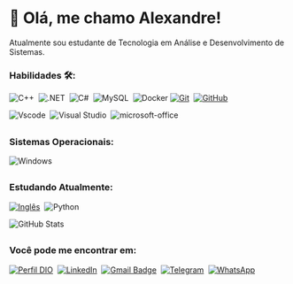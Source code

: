 ##
# 👋 Olá, me chamo Alexandre!
Atualmente sou estudante de Tecnologia em Análise e Desenvolvimento de Sistemas.


###  Habilidades 🛠:
![C++](https://img.shields.io/badge/C%2B%2B-00599C?style=for-the-badge&logo=c%2B%2B&logoColor=white)&nbsp;
![.NET](https://img.shields.io/badge/.NET-5C2D91?style=for-the-badge&logo=.net&logoColor=white)&nbsp;
![C#](https://img.shields.io/badge/C%23-5C2D91?style=for-the-badge&logo=c-sharp&logoColor=white)&nbsp;
![MySQL](https://img.shields.io/badge/MySQL-%2300f?style=for-the-badge&logo=mysql&logoColor=white)&nbsp;
![Docker](https://img.shields.io/badge/Docker-informational?style=for-the-badge&logo=Docker&logoColor=white&color=blue)
[![Git](https://img.shields.io/badge/Git-000?style=for-the-badge&logo=git&logoColor=E94D5F)]()&nbsp;
[![GitHub](https://img.shields.io/badge/GitHub-000?style=for-the-badge&logo=github&logoColor=30A3DC)]()&nbsp;

![Vscode](https://img.shields.io/badge/Vscode-007ACC?style=for-the-badge&logo=visual-studio-code&logoColor=white)&nbsp;
![Visual Studio](https://img.shields.io/badge/-Visual%20Studio-563D7C?style=for-the-badge&logo=visual-studio&logoColor=007ACC&labelColor=0D1117)&nbsp;
![microsoft-office](https://img.shields.io/badge/-microsoft_office-E34F26?style=for-the-badge&logo=microsoft-office&labelColor=0D1117)&nbsp;

##
### Sistemas Operacionais:
![Windows](https://img.shields.io/badge/Windows-0078D6?style=for-the-badge&logo=windows&logoColor=2CA5E0)

##
###  Estudando Atualmente:
[![Inglês](https://img.shields.io/badge/Ingl%C3%AAs-000?style=for-the-badge)]()&nbsp;
![Python](https://img.shields.io/badge/python-000?style=for-the-badge&logo=python&logoColor=ffdd54)

![GitHub Stats](https://github-readme-stats.vercel.app/api?username=alexandrefnas&theme=transparent&bg_color=000&border_color=30A3DC&show_icons=true&icon_color=30A3DC&title_color=E94D5F&text_color=FFF)

##
###  Você pode me encontrar em:

[![Perfil DIO](https://img.shields.io/badge/-Perfil%20DIO-000?informational?style=for-the-badge&logo=gitbook&logoColor=blue)](https://www.dio.me/users/alexandrefnas)&nbsp;
[![LinkedIn](https://img.shields.io/badge/LinkedIn-000?informational?style=for-the-badge&logo=linkedin&logoColor=blue)](https://www.linkedin.com/in/alexandre-fernandes-do-nascimento-2749092b6/)&nbsp;
[![Gmail Badge](https://img.shields.io/badge/-alexandrefnas@gmail.com-000?informational?style=for-the-badge&logo=Gmail&logoColor=red&ink=mailto:alexandrefnas@gmail.com)](mailto:alexandrefnas@gmail.com)&nbsp;
[![Telegram](https://img.shields.io/badge/Telegram-000?informational?style=for-the-badge&logo=telegram&logoColor=2CA5E0)](https://t.me/alexandrefnas)&nbsp;
[![WhatsApp](https://img.shields.io/badge/WhatsApp-000?informational?style=for-the-badge&logo=whatsapp&logoColor=2CA5E0)](https://wa.me/5534984093426)
##
